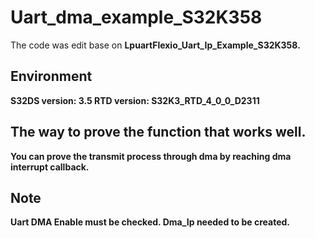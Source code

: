 # Uart_dma_example_S32K358
The code was edit base on <b>LpuartFlexio_Uart_Ip_Example_S32K358.
## Environment
S32DS version: 3.5
RTD version: S32K3_RTD_4_0_0_D2311

## The way to prove the function that works well.
You can prove the transmit process through dma by reaching dma interrupt callback.
 
## Note
Uart DMA Enable must be checked.
Dma_Ip needed to be created.

 
